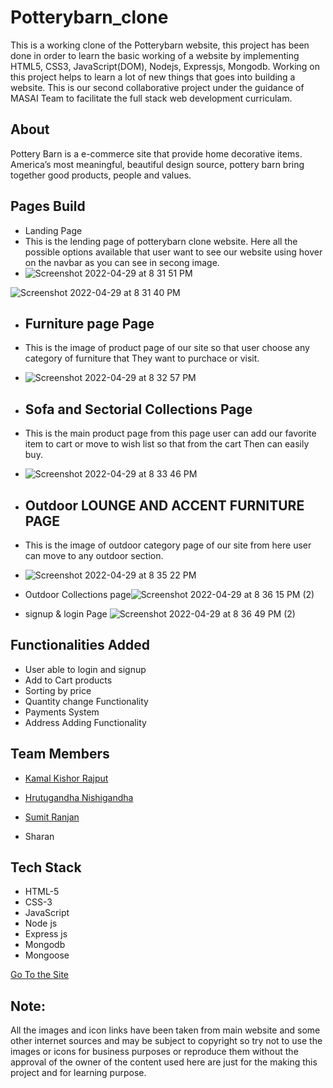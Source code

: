 # Potterybarn_clone 

This is a working clone of the Potterybarn website, this project has been done in order to learn the basic working of a website by implementing HTML5, CSS3, JavaScript(DOM), Nodejs, Expressjs, Mongodb. Working on this project helps to learn a lot of new things that goes into building a website. This is our second collaborative project under the guidance of MASAI Team to facilitate the full stack web development curriculam. 

## About

Pottery Barn is a e-commerce site that provide home decorative items. America’s most meaningful, beautiful design source, pottery barn bring together good products, people and values.

## Pages Build

* Landing Page
* This is the lending page of potterybarn clone website. Here all the possible options available that user want to see our website using hover on the navbar as you can see in secong image. 
* ![Screenshot 2022-04-29 at 8 31 51 PM](https://user-images.githubusercontent.com/90085564/165971127-f9681164-ed27-4a21-a81e-c46d35a5aab3.png)



![Screenshot 2022-04-29 at 8 31 40 PM](https://user-images.githubusercontent.com/90085564/165971151-bc45467d-cad6-4065-b286-bb59e011cef3.png)


* <h2>Furniture page Page</h2>
* This is the image of product page of our site so that user choose any category of furniture that They want to purchace or visit. 
* ![Screenshot 2022-04-29 at 8 32 57 PM](https://user-images.githubusercontent.com/90085564/165971316-10228b0a-3e3d-41f8-8df7-cdb0006f4b7b.png)


* <h2>Sofa and Sectorial Collections Page</h2>
* This is the main product page from this page user can add our favorite item to cart or move to wish list so that from the cart Then can easily buy.
* ![Screenshot 2022-04-29 at 8 33 46 PM](https://user-images.githubusercontent.com/90085564/165971555-7c5927b5-098b-4233-8483-1b370019180d.png)


* <h2>Outdoor LOUNGE AND ACCENT FURNITURE PAGE</h2>
* This is the image of outdoor category page of our site from here user can move to any outdoor section.
*  ![Screenshot 2022-04-29 at 8 35 22 PM](https://user-images.githubusercontent.com/90085564/165971812-ea655265-e671-4b48-9043-844a2b13d967.png)

* Outdoor Collections page![Screenshot 2022-04-29 at 8 36 15 PM (2)](https://user-images.githubusercontent.com/90085564/165971949-dbd85a1a-56ba-45a6-a872-eb8c2a525ae5.png)

* signup & login Page 
![Screenshot 2022-04-29 at 8 36 49 PM (2)](https://user-images.githubusercontent.com/90085564/165972022-9194221d-5389-4df9-8e0e-d047028ea1a8.png)



## Functionalities Added

* User able to login and signup
* Add to Cart products
* Sorting by price
* Quantity change Functionality
* Payments System
* Address Adding Functionality

## Team Members

*  <a href="https://www.linkedin.com/in/kamal-k-rajput/">Kamal Kishor Rajput </a>
* <a href="https://www.linkedin.com/in/hrutugandha-n-32735219b/"> Hrutugandha Nishigandha</a>
*  <a href="https://www.linkedin.com/in/sumit-ranjan12/ "> Sumit Ranjan</a>

* Sharan 

## Tech Stack

* HTML-5
* CSS-3
* JavaScript
* Node js
* Express js
* Mongodb
* Mongoose



<a href="https://potterybarn-clone.netlify.app/index.html">Go To the Site  </a>



## Note:
All the images and icon links have been taken from main website and some other internet sources and may be subject to copyright so try not to use the images or icons for business purposes or reproduce them without the approval of the owner of the content used here are just for the making this project and for learning purpose.

